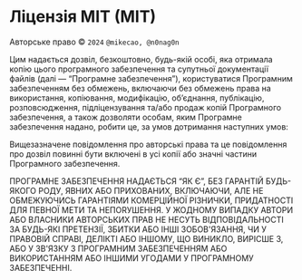 Ліцензія MIT (MIT)
=====================

Авторське право © `2024` `@mikecao, @n0nag0n`

Цим надається дозвіл, безкоштовно, будь-якій особі,
яка отримала копію цього програмного забезпечення та супутньої документації
файлів (далі — “Програмне забезпечення”), користуватися Програмним забезпеченням без
обмежень, включаючи без обмежень права на використання,
копіювання, модифікацію, об’єднання, публікацію, розповсюдження, підліцензування та/або продаж
копій Програмного забезпечення, а також дозволяти особам, яким
Програмне забезпечення надано, робити це, за умов дотримання наступних
умов:

Вищезазначене повідомлення про авторські права та це повідомлення про дозвіл повинні бути
включені в усі копії або значні частини Програмного забезпечення.

ПРОГРАМНЕ ЗАБЕЗПЕЧЕННЯ НАДАЄТЬСЯ “ЯК Є”, БЕЗ ГАРАНТІЙ БУДЬ-ЯКОГО РОДУ,
ЯВНИХ АБО ПРИХОВАНИХ, ВКЛЮЧАЮЧИ, АЛЕ НЕ ОБМЕЖУЮЧИСЬ ГАРАНТІЯМИ
КОМЕРЦІЙНОЇ РІЗНИЧКИ, ПРИДАТНОСТІ ДЛЯ ПЕВНОЇ МЕТИ ТА
НЕПORУШЕННЯ. У ЖОДНОМУ ВИПАДКУ АВТОРИ АБО ВЛАСНИКИ АВТОРСЬКИХ
ПРАВ НЕ НЕСУТЬ ВІДПОВІДАЛЬНОСТІ ЗА БУДЬ-ЯКІ ПРЕТЕНЗІЇ, ЗБИТКИ АБО ІНШІ ЗОБОВ'ЯЗАННЯ,
ЧИ У ПРАВОВІЙ СПРАВІ, ДЕЛІКТІ АБО ІНШОМУ, ЩО ВИНИКЛО,
ВИРІСШЕ З, АБО У ЗВ'ЯЗКУ З ПРОГРАМНИМ ЗАБЕЗПЕЧЕННЯМ АБО ВИКОРИСТАННЯМ АБО
ІНШИМИ УГОДАМИ У ПРОГРАМНОМУ ЗАБЕЗПЕЧЕННІ.